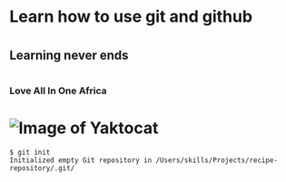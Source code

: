 # <h1> Learn how to use git and github <h1>
# <h2> Learning never ends <h2>
# <h3>Love All In One Africa <h3>
# ![Image of Yaktocat](https://octodex.github.com/images/yaktocat.png)
```
$ git init
Initialized empty Git repository in /Users/skills/Projects/recipe-repository/.git/
```

